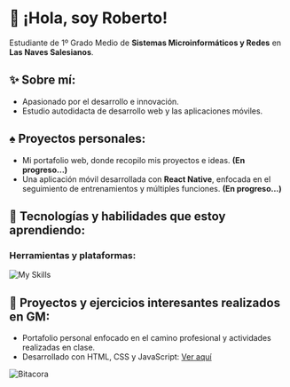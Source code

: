 # 👋 ¡Hola, soy Roberto!  
Estudiante de 1º Grado Medio de **Sistemas Microinformáticos y Redes** en **Las Naves Salesianos**.  

## ✨ Sobre mí:  
* Apasionado por el desarrollo e innovación.  
* Estudio autodidacta de desarrollo web y las aplicaciones móviles.  

## ♠︎ Proyectos personales:  
* Mi portafolio web, donde recopilo mis proyectos e ideas. **(En progreso...)**  
* Una aplicación móvil desarrollada con **React Native**, enfocada en el seguimiento de entrenamientos y múltiples funciones. **(En progreso...)**  

## 🌟 Tecnologías y habilidades que estoy aprendiendo:  
### Herramientas y plataformas:
![My Skills](https://skillicons.dev/icons?i=python,figma,swift,typescript,react,nextjs,docker,gcp,git&theme=light)

## 🦈 Proyectos y ejercicios interesantes realizados en GM:  
* Portafolio personal enfocado en el camino profesional y actividades realizadas en clase.  
* Desarrollado con HTML, CSS y JavaScript: [Ver aquí](https://sites.google.com/view/ip1-robertocarrascoso/inicio)  

![Bitacora](https://skillicons.dev/icons?i=html,css,js&theme=light)